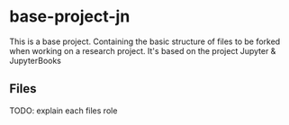 # base-project-jn
This is a base project. Containing the basic structure of files to be forked when working on a research project. It's based on the project Jupyter &amp; JupyterBooks

## Files
TODO: explain each files role
